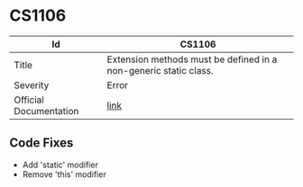 # CS1106

| Id                     | CS1106                                                             |
| ---------------------- | ------------------------------------------------------------------ |
| Title                  | Extension methods must be defined in a non\-generic static class\. |
| Severity               | Error                                                              |
| Official Documentation | [link](http://docs.microsoft.com/en-us/dotnet/csharp/misc/cs1106)  |

## Code Fixes

* Add 'static' modifier
* Remove 'this' modifier

